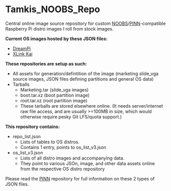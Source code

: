 # Tamkis_NOOBS_Repo
Central online image source repository for custom [NOOBS](https://www.raspberrypi.org/downloads/noobs/)/[PINN](https://github.com/procount/pinn)-compatible Raspberry Pi distro images I roll from stock images.
 
**Current OS images hosted by these JSON files:**
- [DreamPi](https://sourceforge.net/projects/dreampi-noobs/)
- [XLink Kai](about:blank)

**These repositories are setup as such:**
- All assets for generation/defintition of the image (marketing slide_vga source images, JSON files defining partitions and general OS data)
- Tarballs
  - Marketing.tar (slide_vga images)
  - boot.tar.xz (boot partition image)
  - root.tar.xz (root partition image)
  - These tarballs are stored elsewhere online. (It needs server/internet raw file access, and are usually >=100MB in size, which would otherwise require pesky Git LFS/quota support.)

**This repository contains:**
- repo_list.json
  - Lists of tables to OS distros.
  - Contains 1 entry, points to os_list_v3.json
- os_list_v3.json
  - Lists of all distro images and accompanying data.
  - They point to various JSOn, image, and other data assets online from the respective OS distro repository

Please read the [PINN](https://github.com/procount/pinn) repository for full information on these 2 types of JSON files.